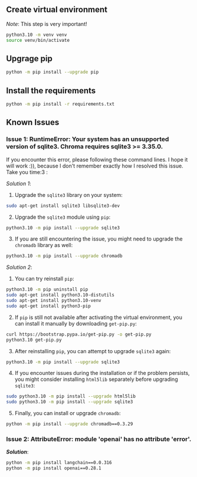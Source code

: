 ## Create virtual environment

*Note*: This step is very important!

```bash
python3.10 -m venv venv
source venv/bin/activate 
```

## Upgrage pip

```bash
python -m pip install --upgrade pip
```

## Install the requirements

```bash
python -m pip install -r requirements.txt
```

## Known Issues

### Issue 1: RuntimeError: Your system has an unsupported version of sqlite3. Chroma requires sqlite3 >= 3.35.0.

If you encounter this error, please following these command lines. I hope it will work :)), because I don't remember exactly how I resolved this issue. Take you time:3 :

*Solution 1*:

1. Upgrade the `sqlite3` library on your system:
```bash 
sudo apt-get install sqlite3 libsqlite3-dev
```
2. Upgrade the `sqlite3` module using `pip`:
```bash
python3.10 -m pip install --upgrade sqlite3
```
3. If you are still encountering the issue, you might need to upgrade the `chromadb` library as well:
```bash
python3.10 -m pip install --upgrade chromadb
```
*Solution 2*:

1. You can try reinstall `pip`:
```bash
python3.10 -m pip uninstall pip
sudo apt-get install python3.10-distutils
sudo apt-get install python3.10-venv 
sudo apt-get install python3-pip
```
2. If `pip` is still not available after activating the virtual environment, you can install it manually by downloading `get-pip.py`:
```bash
curl https://bootstrap.pypa.io/get-pip.py -o get-pip.py
python3.10 get-pip.py
```
3. After reinstalling `pip`, you can attempt to upgrade `sqlite3` again:
```bash
python3.10 -m pip install --upgrade sqlite3
```
4. If you encounter issues during the installation or if the problem persists, you might consider installing `html5lib` separately before upgrading `sqlite3`:
```bash
sudo python3.10 -m pip install --upgrade html5lib
sudo python3.10 -m pip install --upgrade sqlite3
```
5. Finally, you can install or upgrade `chromadb`:
```bash
python -m pip install --upgrade chromadb==0.3.29
```

### Issue 2: AttributeError: module 'openai' has no attribute 'error'.

***Solution***:
```bash
python -m pip install langchain==0.0.316
python -m pip install openai==0.28.1
```